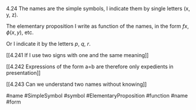 4.24 The names are the simple symbols, I indicate them by single letters (x, y, z).

The elementary proposition I write as function of the names, in the form $fx$, $\phi(x,y)$, etc.

Or I indicate it by the letters $p$, $q$, $r$.

[[4.241 If I use two signs with one and the same meaning]]

[[4.242 Expressions of the form a=b are therefore only expedients in presentation]]

[[4.243 Can we understand two names without knowing]]

#name #SimpleSymbol #symbol #ElementaryProposition #function #name #form 
